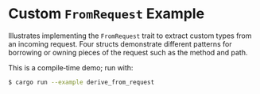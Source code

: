 # Custom `FromRequest` Example

Illustrates implementing the `FromRequest` trait to extract custom types from an
incoming request.  Four structs demonstrate different patterns for borrowing or
owning pieces of the request such as the method and path.

This is a compile‑time demo; run with:

```bash
$ cargo run --example derive_from_request
```
